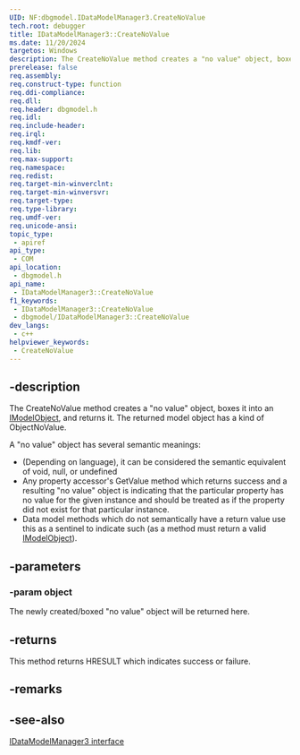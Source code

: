 ```yaml
---
UID: NF:dbgmodel.IDataModelManager3.CreateNoValue
tech.root: debugger
title: IDataModelManager3::CreateNoValue
ms.date: 11/20/2024
targetos: Windows
description: The CreateNoValue method creates a "no value" object, boxes it into an IModelObject, and returns it.
prerelease: false
req.assembly: 
req.construct-type: function
req.ddi-compliance: 
req.dll: 
req.header: dbgmodel.h
req.idl: 
req.include-header: 
req.irql: 
req.kmdf-ver: 
req.lib: 
req.max-support: 
req.namespace: 
req.redist: 
req.target-min-winverclnt: 
req.target-min-winversvr: 
req.target-type: 
req.type-library: 
req.umdf-ver: 
req.unicode-ansi: 
topic_type:
 - apiref
api_type:
 - COM
api_location:
 - dbgmodel.h
api_name:
 - IDataModelManager3::CreateNoValue
f1_keywords:
 - IDataModelManager3::CreateNoValue
 - dbgmodel/IDataModelManager3::CreateNoValue
dev_langs:
 - c++
helpviewer_keywords:
 - CreateNoValue
---
```


## -description

The CreateNoValue method creates a "no value" object, boxes it into an [IModelObject](nn-dbgmodel-imodelobject.md), and returns it. The returned model object has a kind of ObjectNoValue. 

A "no value" object has several semantic meanings: 

- (Depending on language), it can be considered the semantic equivalent of void, null, or undefined
- Any property accessor's GetValue method which returns success and a resulting "no value" object is indicating that the particular property has no value for the given instance and should be treated as if the property did not exist for that particular instance.
- Data model methods which do not semantically have a return value use this as a sentinel to indicate such (as a method must return a valid [IModelObject](nn-dbgmodel-imodelobject.md)).

## -parameters

### -param object

The newly created/boxed "no value" object will be returned here.

## -returns

This method returns HRESULT which indicates success or failure.

## -remarks

## -see-also

[IDataModelManager3 interface](nn-dbgmodel-idatamodelmanager3.md)
